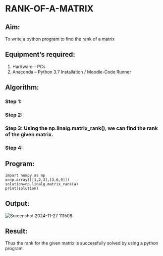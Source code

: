 
# RANK-OF-A-MATRIX
## Aim:
To write a python program to find the rank of a matrix
## Equipment’s required:
1. 	Hardware – PCs
2. 	Anaconda – Python 3.7 Installation / Moodle-Code Runner
## Algorithm:
### Step 1: 
### Step 2: 
### Step 3: Using the np.linalg.matrix_rank(), we can find the rank of the given matrix.
### Step 4: 
## Program:
```
import numpy as np
a=np.array([[1,2,3],[3,6,9]])
solution=np.linalg.matrix_rank(a)
print(solution)
 ```
## Output:
![Screenshot 2024-11-27 111506](https://github.com/user-attachments/assets/1e5497a4-0e99-4ec1-be65-b200425c7329)

## Result:
Thus the rank for the given matrix is successfully solved by  using a python program.

